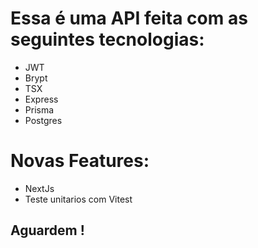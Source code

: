 # Essa é uma API feita com as seguintes tecnologias:

- JWT
- Brypt
- TSX
- Express
- Prisma
- Postgres

# Novas Features:

- NextJs
- Teste unitarios com Vitest

## Aguardem !